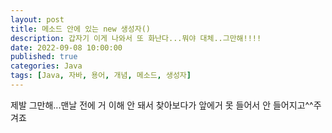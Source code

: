 ```yaml
---
layout: post
title: 메소드 안에 있는 new 생성자()
description: 갑자기 이게 나와서 또 화난다...뭐야 대체..그만해!!!!
date: 2022-09-08 10:00:00
published: true
categories: Java
tags: [Java, 자바, 용어, 개념, 메소드, 생성자]
---
```


제발 그만해...맨날 전에 거 이해 안 돼서 찾아보다가 앞에거 못 들어서 안 들어지고^^주겨죠
